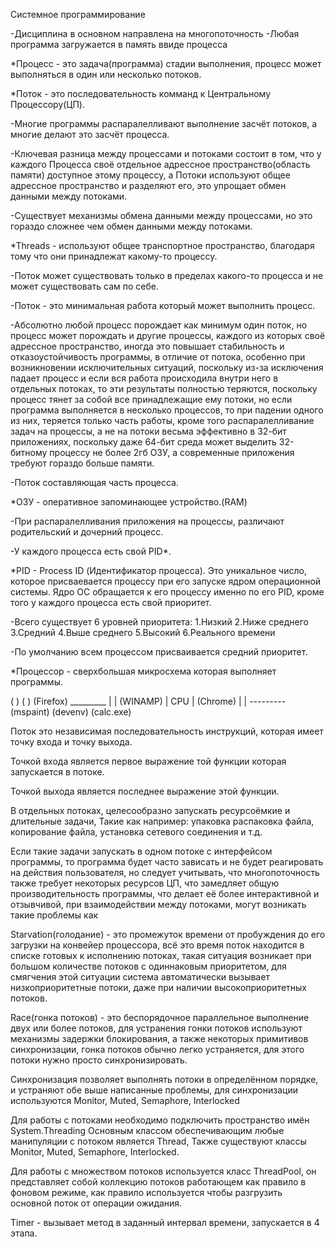 Системное программирование

   -Дисциплина в основном направлена на многопоточность
   -Любая программа загружается в память ввиде процесса

*Процесс - это задача(программа) стадии выполнения,
процесс может выполняться в один или несколько потоков.

*Поток - это последовательность комманд к Центральному Процессору(ЦП).

  -Многие программы распаралелливают выполнение засчёт потоков,
  а многие делают это засчёт процесса.

  -Ключевая разница между процессами и потоками состоит в том, что у каждого 
  Процесса своё отдельное адрессное пространство(область памяти) доступное этому процессу, а
  Потоки используют общее адрессное пространство и разделяют его,
  это упрощает обмен данными между потоками.

  -Существует механизмы обмена данными между процессами, 
  но это гораздо сложнее чем обмен данными между потоками.

*Threads - используют общее транспортное пространство,
благодаря тому что они принадлежат какому-то процессу.

  -Поток может существовать только в пределах какого-то процесса 
  и не может существовать сам по себе.

  -Поток - это минимальная работа который может выполнить процесс.

  -Абсолютно любой процесс порождает как минимум один поток,
  но процесс может порождать и другие процессы, 
  каждого из которых своё адрессное пространство,
  иногда это повышает стабильность и отказоустойчивость программы,
  в отличие от потока, особенно при возникновении исключительных ситуаций,
  поскольку из-за исключения падает процесс и если вся работа происходила внутри 
  него в отдельных потоках, то эти результаты полностью теряются, 
  поскольку процесс тянет за собой все принадлежащие ему потоки,
  но если программа выполняется в несколько процессов,
  то при падении одного из них, теряется только часть работы,
  кроме того распаралелливание задач на процессы, 
  а не на потоки весьма эффективно в 32-бит приложениях,
  поскольку даже 64-бит среда может выделить 32-битному процессу не более 2гб ОЗУ,
  а современные приложения требуют гораздо больше памяти.

  -Поток составляющая часть процесса.

*ОЗУ - оперативное запоминающее устройство.(RAM)

  -При распаралелливания приложения на процессы, 
  различают родительский и дочерний процесс.

  -У каждого процесса есть свой PID*.

*PID - Process ID (Идентификатор процесса).
Это уникальное число, которое присваевается процессу при его запуске ядром операционной системы.
Ядро ОС обращается к его процессу именно по его PID,
кроме того у каждого процесса есть свой приоритет.

  -Всего существует 6 уровней приоритета:
 1.Низкий
 2.Ниже среднего
 3.Средний
 4.Выше среднего
 5.Высокий
 6.Реального времени

  -По умолчанию всем процессом присваивается средний приоритет.

*Процессор - сверхбольшая микросхема которая выполняет программы.


( )           ( )     (Firefox)
           _________
           |       |
(WINAMP)   |  CPU  |  (Chrome)
           |       |
           ---------
(mspaint)  (devenv)   (calc.exe)

Поток это независимая последовательность инструкций, которая имеет точку входа
и точку выхода.

Точкой входа является первое выражение той функции которая запускается в потоке.

Точкой выхода является последнее выражение этой функции.

В отдельных потоках, целесообразно запускать ресурсоёмкие и длительные задачи,
Такие как например: упаковка распаковка файла, копирование файла, установка сетевого соединения и т.д.

Если такие задачи запускать в одном потоке с интерфейсом программы, 
то программа будет часто зависать и не будет реагировать на действия пользователя,
но следует учитывать, что многопоточность также требует некоторых ресурсов ЦП,
что замедляет общую производительность программы, что делает её более интерактивной и отзывчивой,
при взаимодействии между потоками, могут возникать такие проблемы как 

 Starvation(голодание) - это промежуток времени от пробуждения до его загрузки на конвейер процессора,
 всё это время поток находится в списке готовых к исполнению потоках,
 такая ситуация возникает при большом количестве потоков с одиннаковым приоритетом,
 для смягчения этой ситуации система автоматически вызывает низкоприоритетные потоки,
 даже при наличии высокоприоритетных потоков.

 Race(гонка потоков) - это беспорядочное параллельное выполнение двух или более потоков,
 для устранения гонки потоков используют механизмы задержки блокирования, 
 а также некоторых примитивов синхронизации, 
 гонка потоков обычно легко устраняется, для этого потоки нужно просто синхронизировать.
 
 Синхронизация позволяет выполнять потоки в определённом порядке, и устраняют обе выше написанные проблемы,
 для синхронизации используются Monitor, Muted, Semaphore, Interlocked

 Для работы с потоками необходимо подключить пространство имён System.Threading
 Основным классом обеспечивающим любые манипуляции с потоком является Thread,
 Также существуют классы Monitor, Muted, Semaphore, Interlocked.
 
 Для работы с множеством потоков используется класс ThreadPool,
 он представляет собой коллекцию потоков работающем как правило в фоновом режиме,
 как правило используется чтобы разгрузить основной поток от операции ожидания.

 Timer - вызывает метод в заданный интервал времени, запускается в 4 этапа.
